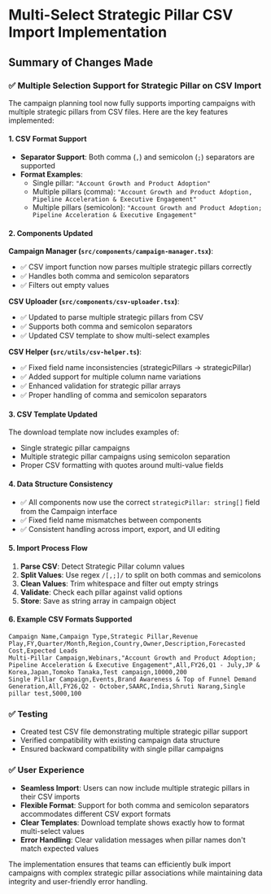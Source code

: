 # Multi-Select Strategic Pillar CSV Import Implementation

## Summary of Changes Made

### ✅ Multiple Selection Support for Strategic Pillar on CSV Import

The campaign planning tool now fully supports importing campaigns with multiple strategic pillars from CSV files. Here are the key features implemented:

#### 1. CSV Format Support
- **Separator Support**: Both comma (`,`) and semicolon (`;`) separators are supported
- **Format Examples**:
  - Single pillar: `"Account Growth and Product Adoption"`
  - Multiple pillars (comma): `"Account Growth and Product Adoption, Pipeline Acceleration & Executive Engagement"`
  - Multiple pillars (semicolon): `"Account Growth and Product Adoption; Pipeline Acceleration & Executive Engagement"`

#### 2. Components Updated

**Campaign Manager (`src/components/campaign-manager.tsx`)**:
- ✅ CSV import function now parses multiple strategic pillars correctly
- ✅ Handles both comma and semicolon separators
- ✅ Filters out empty values

**CSV Uploader (`src/components/csv-uploader.tsx`)**:
- ✅ Updated to parse multiple strategic pillars from CSV
- ✅ Supports both comma and semicolon separators
- ✅ Updated CSV template to show multi-select examples

**CSV Helper (`src/utils/csv-helper.ts`)**:
- ✅ Fixed field name inconsistencies (strategicPillars → strategicPillar)
- ✅ Added support for multiple column name variations
- ✅ Enhanced validation for strategic pillar arrays
- ✅ Proper handling of comma and semicolon separators

#### 3. CSV Template Updated
The download template now includes examples of:
- Single strategic pillar campaigns
- Multiple strategic pillar campaigns using semicolon separation
- Proper CSV formatting with quotes around multi-value fields

#### 4. Data Structure Consistency
- ✅ All components now use the correct `strategicPillar: string[]` field from the Campaign interface
- ✅ Fixed field name mismatches between components
- ✅ Consistent handling across import, export, and UI editing

#### 5. Import Process Flow
1. **Parse CSV**: Detect Strategic Pillar column values
2. **Split Values**: Use regex `/[,;]/` to split on both commas and semicolons
3. **Clean Values**: Trim whitespace and filter out empty strings
4. **Validate**: Check each pillar against valid options
5. **Store**: Save as string array in campaign object

#### 6. Example CSV Formats Supported

```csv
Campaign Name,Campaign Type,Strategic Pillar,Revenue Play,FY,Quarter/Month,Region,Country,Owner,Description,Forecasted Cost,Expected Leads
Multi-Pillar Campaign,Webinars,"Account Growth and Product Adoption; Pipeline Acceleration & Executive Engagement",All,FY26,Q1 - July,JP & Korea,Japan,Tomoko Tanaka,Test campaign,10000,200
Single Pillar Campaign,Events,Brand Awareness & Top of Funnel Demand Generation,All,FY26,Q2 - October,SAARC,India,Shruti Narang,Single pillar test,5000,100
```

### ✅ Testing
- Created test CSV file demonstrating multiple strategic pillar support
- Verified compatibility with existing campaign data structure
- Ensured backward compatibility with single pillar campaigns

### ✅ User Experience
- **Seamless Import**: Users can now include multiple strategic pillars in their CSV imports
- **Flexible Format**: Support for both comma and semicolon separators accommodates different CSV export formats
- **Clear Templates**: Download template shows exactly how to format multi-select values
- **Error Handling**: Clear validation messages when pillar names don't match expected values

The implementation ensures that teams can efficiently bulk import campaigns with complex strategic pillar associations while maintaining data integrity and user-friendly error handling.